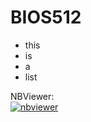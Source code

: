 # BIOS512
- this 
- is 
- a 
- list

NBViewer:  
[![nbviewer](https://raw.githubusercontent.com/jupyter/design/master/logos/Badges/nbviewer_badge.svg)](https://nbviewer.jupyter.org/github/kelucas/BIOS512/tree/main/)
